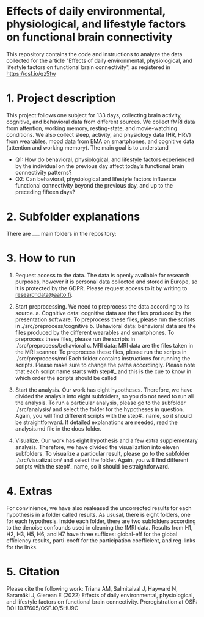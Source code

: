 # Effects of daily environmental, physiological, and lifestyle factors on functional brain connectivity
This repository contains the code and instructions to analyze the data collected for the article "Effects of daily environmental, physiological, and lifestyle factors on functional brain connectivity", as registered in https://osf.io/qz5tw

# 1. Project description
This project follows one subject for 133 days, collecting brain activity, cognitive, and behavioral data from different sources. We collect fMRI data from attention, working memory, resting-state, and movie-watching conditions. We also collect sleep, activity, and physiology data (HR, HRV) from wearables, mood data from EMA on smartphones, and cognitive data (attention and working memory). The main goal is to understand
- Q1: How do behavioral, physiological, and lifestyle factors experienced by the individual on the previous day affect today’s functional brain connectivity patterns? 
- Q2: Can behavioral, physiological and lifestyle factors influence functional connectivity beyond the previous day, and up to the preceding fifteen days? 

# 2. Subfolder explanations
There are ___ main folders in the repository:

# 3. How to run
1. Request access to the data. The data is openly available for research purposes, however it is personal data collected and stored in Europe, so it is protected by the GDPR. Please request access to it by writing to researchdata@aalto.fi.

2. Start preprocessing. We need to preprocess the data according to its source. 
  a. Cognitive data: cognitive data are the files produced by the presentation software. To preprocess these files, please run the scripts in ./src/preprocess/cognitive
  b. Behavioral data: behavioral data are the files produced by the different wearables and smartphones. To preprocess these files, please run the scripts in ./src/preprocess/behavioral
  c. MRI data: MRI data are the files taken in the MRI scanner. To preprocess these files, please run the scripts in ./src/preprocess/mri
Each folder contains instructions for running the scripts. Please make sure to change the paths accordingly. Please note that each script name starts with step#_ and this is the cue to know in which order the scripts should be called

3. Start the analysis. Our work has eight hypotheses. Therefore, we have divided the analysis into eight subfolders, so you do not need to run all the analysis. To run a particular analysis, please go to the subfolder ./src/analysis/ and select the folder for the hypotheses in question. Again, you will find different scripts with the step#_ name, so it should be straightforward. If detailed explanations are needed, read the analysis.md file in the docs folder.

4. Visualize. Our work has eight hypothesis and a few extra supplementary analysis. Therefore, we have divided the visualization into eleven subfolders. To visualize a particular result, please go to the subfolder ./src/visualization/ and select the folder. Again, you will find different scripts with the step#_ name, so it should be straightforward.

# 4. Extras
For convinience, we have also realeased the uncorrected results for each hypothesis in a folder called results. As ususal, there is eight folders, one for each hypothesis. Inside each folder, there are two subfolders according to the denoise confounds used in cleaning the fMRI data. Results from H1, H2, H3, H5, H6, and H7 have three suffixes: global-eff for the global efficiency results, parti-coeff for the participation coefficient, and reg-links for the links. 

# 5. Citation
Please cite the following work: Triana AM, Salmitaival J, Hayward N, Saramäki J, Glerean E (2022) Effects of daily environmental, physiological, and lifestyle factors on functional brain connectivity. Preregistration at OSF: DOI 10.17605/OSF.IO/5HU9C
